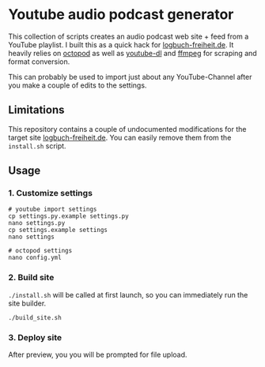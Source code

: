 # Youtube audio podcast generator

This collection of scripts creates an audio podcast web site + feed from a YouTube playlist.
I built this as a quick hack for [logbuch-freiheit.de](https://logbuch-freiheit.de).
It heavily relies on [octopod](https://github.com/jekyll-octopod/jekyll-octopod) as well as [youtube-dl](https://github.com/ytdl-org/youtube-dl) and [ffmpeg](https://github.com/FFmpeg/FFmpeg) for scraping and format conversion.

This can probably be used to import just about any YouTube-Channel after you make a couple of edits to the settings.

## Limitations

This repository contains a couple of undocumented modifications for the target site [logbuch-freiheit.de](https://logbuch-freiheit.de). You can easily remove them from the ```install.sh``` script.

## Usage

### 1. Customize settings

```console
# youtube import settings
cp settings.py.example settings.py
nano settings.py
cp settings.example settings
nano settings

# octopod settings
nano config.yml
```

### 2. Build site

```./install.sh``` will be called at first launch, so you can immediately run the site builder.

```console
./build_site.sh
```

### 3. Deploy site

After preview, you you will be prompted for file upload.